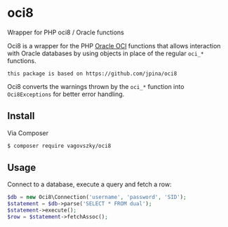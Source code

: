 # oci8
Wrapper for PHP oci8 / Oracle functions

Oci8 is a wrapper for the PHP [Oracle OCI](http://php.net/manual/en/book.oci8.php) functions that allows interaction
with Oracle databases by using objects in place of the regular `oci_*` functions.

`this package is based on https://github.com/jpina/oci8`

Oci8 converts the warnings thrown by the `oci_*` function into `Oci8Exceptions` for better error handling.

## Install

Via Composer

``` bash
$ composer require vagovszky/oci8
```

## Usage

Connect to a database, execute a query and fetch a row:

``` php
$db = new Oci8\Connection('username', 'password', 'SID');
$statement = $db->parse('SELECT * FROM dual');
$statement->execute();
$row = $statement->fetchAssoc();
```